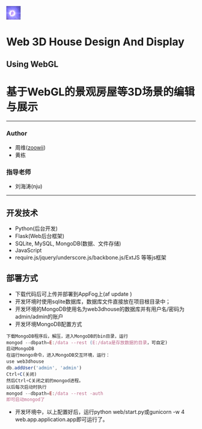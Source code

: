 ![3dhouse](static/img/favicon.ico)
# Web 3D House Design And Display
## Using WebGL
# 基于WebGL的景观房屋等3D场景的编辑与展示
---
### Author
* 周维([zoowii](https://github.com/zoowii))
* 黄栋

### 指导老师
* 刘海涛(nju)

---
## 开发技术
* Python(后台开发)
* Flask(Web后台框架)
* SQLite, MySQL, MongoDB(数据、文件存储)
* JavaScript
* require.js/jquery/underscore.js/backbone.js/ExtJS 等等js框架

## 部署方式
* 下载代码后可上传并部署到AppFog上(af update <project-name>)
* 开发环境时使用sqlite数据库，数据库文件直接放在项目根目录中；
* 开发环境的MongoDB使用名为web3dhouse的数据库并有用户名/密码为admin/admin的账户
* 开发环境MongoDB配置方式
```JavaScript
下载MongoDB程序后，解压，进入MongoDB的bin目录，运行
mongod --dbpath=E:/data --rest (E:/data是存放数据的目录，可自定)
启动MongoDB
在运行mongo命令，进入MongoDB交互环境，运行：
use web3dhouse
db.addUser('admin', 'admin')
Ctrl+C(关闭)
然后Ctrl+C关闭之前的mongod进程。
以后每次启动时执行
mongod --dbpath=E:/data --rest -auth
即可启动mongod了
```

* 开发环境中，以上配置好后，运行python web/start.py或gunicorn -w 4 web.app.application.app即可运行了。
